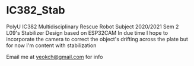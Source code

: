 # IC382_Stab
PolyU IC382 Multidisciplinary Rescue Robot Subject 2020/2021 Sem 2 
L09's Stabilizer Design based on ESP32CAM
In due time I hope to incorporate the camera to correct the object's drifting across the plate but for now I'm content with stabilization

Email me at yeokch@gmail.com for info

